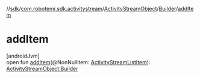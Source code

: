 //[sdk](../../../../index.md)/[com.robotemi.sdk.activitystream](../../index.md)/[ActivityStreamObject](../index.md)/[Builder](index.md)/[addItem](add-item.md)

# addItem

[androidJvm]\
open fun [addItem](add-item.md)(@NonNullitem: [ActivityStreamListItem](../../-activity-stream-list-item/index.md)): [ActivityStreamObject.Builder](index.md)
